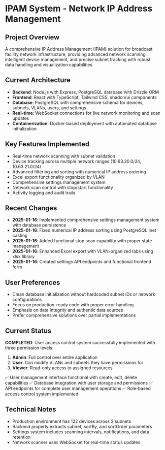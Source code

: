 # IPAM System - Network IP Address Management

## Project Overview
A comprehensive IP Address Management (IPAM) solution for broadcast facility network infrastructure, providing advanced network scanning, intelligent device management, and precise subnet tracking with robust data handling and visualization capabilities.

## Current Architecture
- **Backend**: Node.js with Express, PostgreSQL database with Drizzle ORM
- **Frontend**: React with TypeScript, Tailwind CSS, shadcn/ui components
- **Database**: PostgreSQL with comprehensive schema for devices, subnets, VLANs, users, and settings
- **Real-time**: WebSocket connections for live network monitoring and scan updates
- **Containerization**: Docker-based deployment with automated database initialization

## Key Features Implemented
- Real-time network scanning with subnet validation
- Device tracking across multiple network ranges (10.63.20.0/24, 10.63.21.0/24)
- Advanced filtering and sorting with numerical IP address ordering
- Excel export functionality organized by VLAN
- Comprehensive settings management system
- Network scan control with stop/start functionality
- Activity logging and audit trails

## Recent Changes
- **2025-01-16**: Implemented comprehensive settings management system with database persistence
- **2025-01-16**: Fixed numerical IP address sorting using PostgreSQL inet casting
- **2025-01-16**: Added functional stop scan capability with proper state management
- **2025-01-16**: Enhanced Excel export with VLAN-organized tabs using xlsx library
- **2025-01-16**: Created settings API endpoints and functional frontend form

## User Preferences
- Clean database initialization without hardcoded subnet IDs or network configurations
- Focus on production-ready code with proper error handling
- Emphasis on data integrity and authentic data sources
- Prefer comprehensive solutions over partial implementations

## Current Status
**COMPLETED**: User access control system successfully implemented with three permission levels:
1. **Admin**: Full control over entire application
2. **User**: Can modify VLANs and subnets they have permissions for  
3. **Viewer**: Read-only access to assigned resources

✅ User management interface functional with create, edit, delete capabilities
✅ Database integration with user storage and permissions
✅ API endpoints for complete user management operations
✅ Role-based access control system implemented

## Technical Notes
- Production environment has 122 devices across 2 subnets
- Backend properly extracts subnet, sortBy, and sortOrder parameters
- Settings system includes scanning intervals, notifications, and data retention
- Network scanner uses WebSocket for real-time status updates